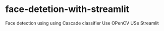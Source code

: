 # face-detetion-with-streamlit
Face detection using using Cascade classifier
Use OPenCV
USe Streamlit
